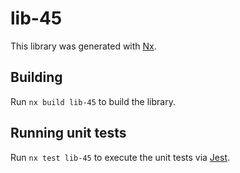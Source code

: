 # lib-45

This library was generated with [Nx](https://nx.dev).

## Building

Run `nx build lib-45` to build the library.

## Running unit tests

Run `nx test lib-45` to execute the unit tests via [Jest](https://jestjs.io).
